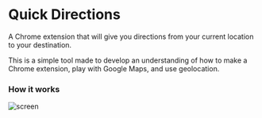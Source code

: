 # Quick Directions

A Chrome extension that will give you directions from your current location to your destination.

This is a simple tool made to develop an understanding of how to make a Chrome extension, play with Google Maps, and use geolocation.

### How it works
![screen](/screenshots/quick_directions.gif)

